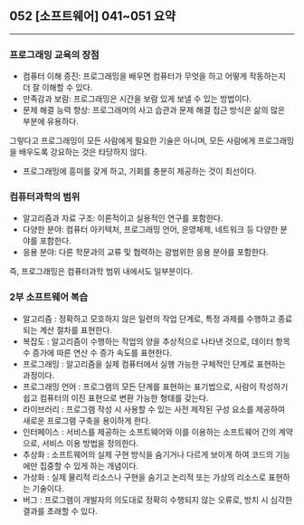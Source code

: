 ## 052 [소프트웨어] 041~051 요약

---

### 프로그래밍 교육의 장점
- 컴퓨터 이해 증진: 프로그래밍을 배우면 컴퓨터가 무엇을 하고 어떻게 작동하는지 더 잘 이해할 수 있다.
- 만족감과 보람: 프로그래밍은 시간을 보람 있게 보낼 수 있는 방법이다.
- 문제 해결 능력 향상: 프로그래머의 사고 습관과 문제 해결 접근 방식은 삶의 많은 부분에 유용하다.

그렇다고 프로그래밍이 모든 사람에게 필요한 기술은 아니며, 모든 사람에게 프로그래밍을 배우도록 강요하는 것은 타당하지 않다.
-  프로그래밍에 흥미를 갖게 하고, 기회를 충분히 제공하는 것이 최선이다.

### 컴퓨터과학의 범위
- 알고리즘과 자료 구조: 이론적이고 실용적인 연구를 포함한다.
- 다양한 분야: 컴퓨터 아키텍처, 프로그래밍 언어, 운영체제, 네트워크 등 다양한 분야를 포함한다.
- 응용 분야: 다른 학문과의 교류 및 협력하는 광범위한 응용 분야를 포함한다.

즉, 프로그래밍은 컴퓨터과학 범위 내에서도 일부분이다.

### 2부 소프트웨어 복습
- 알고리즘 : 정확하고 모호하지 않은 일련의 작업 단계로, 특정 과제를 수행하고 종료되는 계산 절차를 표현한다.
- 복잡도 : 알고리즘이 수행하는 작업의 양을 추상적으로 나타낸 것으로, 데이터 항목 수 증가에 따른 연산 수 증가 속도를 표현한다.
- 프로그래밍 : 알고리즘을 실제 컴퓨터에서 실행 가능한 구체적인 단계로 표현하는 과정이다.
- 프로그래밍 언어 : 프로그램의 모든 단계를 표현하는 표기법으로, 사람이 작성하기 쉽고 컴퓨터의 이진 표현으로 변환 가능한 형태를 갖는다.
- 라이브러리 : 프로그램 작성 시 사용할 수 있는 사전 제작된 구성 요소를 제공하여 새로운 프로그램 구축을 용이하게 한다.
- 인터페이스 : 서비스를 제공하는 소프트웨어와 이를 이용하는 소프트웨어 간의 계약으로, 서비스 이용 방법을 정의한다.
- 추상화 : 소프트웨어의 실제 구현 방식을 숨기거나 다르게 보이게 하여 코드의 기능에만 집중할 수 있게 하는 개념이다.
- 가상화 : 실제 물리적 리소스나 구현을 숨기고 논리적 또는 가상의 리소스로 표현하는 기술이다.
- 버그 : 프로그램이 개발자의 의도대로 정확히 수행되지 않는 오류로, 방치 시 심각한 결과를 초래할 수 있다.